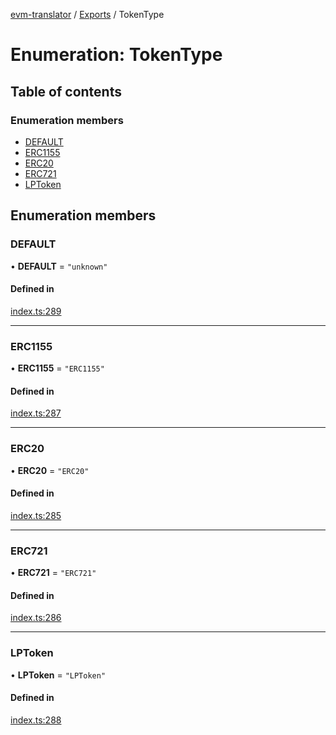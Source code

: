 [evm-translator](../README.md) / [Exports](../modules.md) / TokenType

# Enumeration: TokenType

## Table of contents

### Enumeration members

- [DEFAULT](TokenType.md#default)
- [ERC1155](TokenType.md#erc1155)
- [ERC20](TokenType.md#erc20)
- [ERC721](TokenType.md#erc721)
- [LPToken](TokenType.md#lptoken)

## Enumeration members

### DEFAULT

• **DEFAULT** = `"unknown"`

#### Defined in

[index.ts:289](https://github.com/polyweave/evm-translator/blob/2d1be25/src/interfaces/index.ts#L289)

___

### ERC1155

• **ERC1155** = `"ERC1155"`

#### Defined in

[index.ts:287](https://github.com/polyweave/evm-translator/blob/2d1be25/src/interfaces/index.ts#L287)

___

### ERC20

• **ERC20** = `"ERC20"`

#### Defined in

[index.ts:285](https://github.com/polyweave/evm-translator/blob/2d1be25/src/interfaces/index.ts#L285)

___

### ERC721

• **ERC721** = `"ERC721"`

#### Defined in

[index.ts:286](https://github.com/polyweave/evm-translator/blob/2d1be25/src/interfaces/index.ts#L286)

___

### LPToken

• **LPToken** = `"LPToken"`

#### Defined in

[index.ts:288](https://github.com/polyweave/evm-translator/blob/2d1be25/src/interfaces/index.ts#L288)
